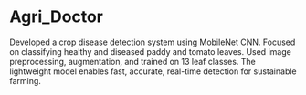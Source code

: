 # Agri_Doctor
Developed a crop disease detection system using MobileNet CNN. Focused on classifying healthy and diseased paddy and tomato leaves. Used image preprocessing, augmentation, and trained on 13 leaf classes. The lightweight model enables fast, accurate, real-time detection for sustainable farming.

